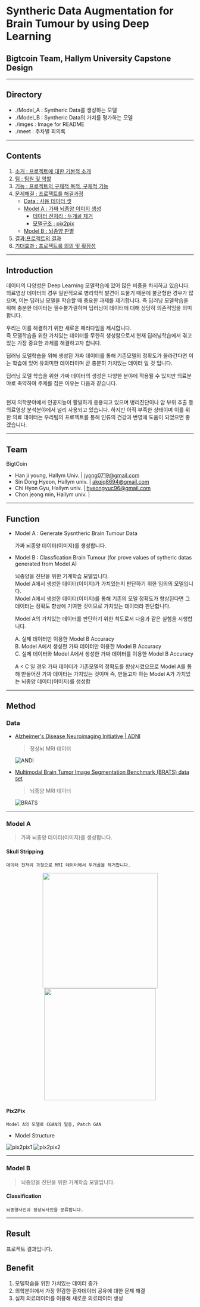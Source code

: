 # Syntheric Data Augmentation for Brain Tumour by using Deep Learning
## Bigtcoin Team, Hallym University Capstone Design

-----

## Directory
- ./Model_A : Syntheric Data를 생성하는 모델
- ./Model_B : Syntheric Data의 가치를 평가하는 모델
- ./imges : Image for README
- ./meet : 주차별 회의록
----
## Contents
1. [소개 : 프로젝트에 대한 기본적 소개](#Introduction)
2. [팀 : 팀원 및 역할](#Team)
3. [기능 : 프로젝트의 구체적 목적, 구체적 기능](#Function)
4. [문제해결 : 프로젝트를 해결과정](#Method)
    - [Data : 사용 데이터 셋](#Data)
    - [Model A : 가짜 뇌종양 이미지 생성](#Model-A)
        - [데이터 전처리 : 두개골 제거](#Skull-Stripping)
        - [모델구조 : pix2pix](#Pix2pix)
    - [Model B : 뇌종양 판별](#Model-B)
5. [결과:프로젝트의 결과](#Result)
5. [기대효과 : 프로젝트를 의의 및 확장성](#Benefit)
----

## Introduction

데이터의 다양성은 Deep Learning 모델학습에 있어 많은 비중을 차지하고 있습니다.
의료영상 데이터의 경우 일반적으로 병리학적 발견이 드물기 때문에 불균형한 경우가 많으며, 이는 딥러닝 모델을 학습할 때 중요한 과제를 제기합니다. 즉 딥러닝 모델학습을 위해 충분한 데이터는 필수불가결하며 딥러닝이 데이터에 대해 상당히 의존적임을 의미합니다.


우리는 이를 해결하기 위한 새로운 패러다임을 제시합니다. 
<br>즉 모델학습을 위한 가치있는 데이터를 무한히 생성함으로서 현재 딥러닝학습에서 겪고있는 가장 중요한 과제를 해결하고자 합니다.


딥러닝 모델학습을 위해 생성된 가짜 데이터를 통해 기존모델의 정확도가 올라간다면 이는 학습에 있어 유의미한 데이터이며 곧 충분히 가치있는 데이터 일 것 입니다.

딥러닝 모델 학습을 위한 가짜 데이터의 생성은 다양한 분야에 적용될 수 있지만 의료분야로 축약하여 주제를 잡은 이유는 다음과 같습니다.

<br>
현재 의학분야에서 인공지능이 활발하게 응용되고 있으며 병리진단이나 암 부위 추출 등 의료영상 분석분야에서 널리 사용되고 있습니다. 하지만 아직 부족한 상태이며 이를 위한 의료 데이터는 
우리팀의 프로젝트를 통해 인류의 건강과 번영에 도움이 되었으면 좋겠습니다.

---

## Team

BigtCoin
- Han ji young, Hallym Univ. | jyong0719@gmail.com
- Sin Dong Hyeon, Hallym univ. | akqjq8694@gmail.com
- Chi Hyon Gyu, Hallym univ. | hyeongyuc96@gmail.com
- Chon jeong min, Hallym univ. |

---

## Function
- Model A : Generate Sysntheric Brain Tumour Data

    가짜 뇌종양 데이터(이미지)를 생성합니다.

- Model B : Classfication Brain Tumour (for prove values of sytheric datas generated from Model A)

    뇌종양을 진단을 위한 기계학습 모델입니다.
    <br>Model A에서 생성한 데이터(이미지)가 가치있는지 판단하기 위한 임의의 모델입니다.
    <br>Model A에서 생성한 데이터(이미지)를 통해 기존의 모델 정확도가 향상된다면 그 데이터는 정확도 향상에 기여한 것이므로 가치있는 데이터라 판단합니다.

    Model A의 가치있는 데이터를 판단하기 위한 척도로서 다음과 같은 실험을 시행합니다.

    A. 실제 데이터만 이용한 Model B Accuracy<br>
    B. Model A에서 생성한 가짜 데이터만 이용한 Model B Accuracy<br>
    C. 실제 데이터와 Model A에서 생성한 가짜 데이터를 이용한 Model B Accuracy<br>

    A < C 일 경우 가짜 데이터가 기존모델의 정확도를 향상시켰으므로 Model A를 통해 만들어진 가짜 데이터는 가치있는 것이며 즉, 만들고자 하는 Model A가 가치있는 뇌종양 데이터(이미지)를 생성함

---

## Method
### Data

- <a href="http://adni.loni.usc.edu/">Alzheimer's Disease Neuroimaging Initiative | ADNI</a>

   
    > 정상뇌 MRI 데이터    


    ![ANDI](./image/ADNI.PNG)

- <a href="https://www.med.upenn.edu/sbia/brats2018/data.html">Multimodal Brain Tumor Image Segmentation Benchmark (BRATS) data set</a>

    > 뇌종양 MRI 데이터
    
    ![BRATS](./image/brats.PNG)

---

### Model A 
> 가짜 뇌종양 데이터(이미지)를 생성합니다.

#### Skull Stripping

    데이터 전처리 과정으로 MRI 데이터에서 두개골을 제거합니다.


<center><img src="./image/skull_strip2.png" height="309"></img></center>

<center><img src="./image/skull_strip1.png" height="300"></img></center>


#### Pix2Pix
    Model A의 모델로 CGAN의 일종, Patch GAN

- Model Structure

![pix2pix1](./image/pix2pix1.jpg)
![pix2pix2](./image/pix2pix2.png)



-----

### Model B
> 뇌종양을 진단을 위한 기계학습 모델입니다.

#### Classification
    뇌종양사진과 정상뇌사진을 분류합니다.

---

## Result
프로젝트 결과입니다.
## Benefit
1. 모델학습을 위한 가치있는 데이터 증가
2. 의학분야에서 가장 민감한 환자데이터 공유에 대한 문제 해결
3. 실제 의료데이터를 이용해 새로운 의료데이터 생성